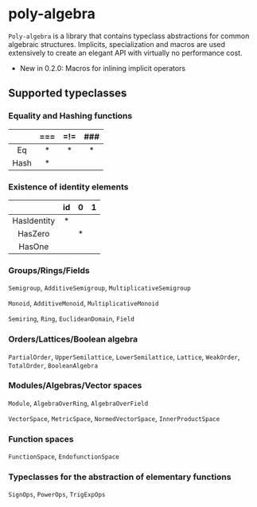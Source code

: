 # poly-algebra
`Poly-algebra` is a library that contains typeclass abstractions for common algebraic structures. Implicits, specialization
and macros are used extensively to create an elegant API with virtually no performance cost.

 - New in 0.2.0: Macros for inlining implicit operators

## Supported typeclasses

### Equality and Hashing functions
|      | === | =!= | ### |
|:----:|:---:|:---:|:---:|
|  Eq  |  *  |  *  |  *  |
| Hash |  *  |     |     |

### Existence of identity elements
|             | id | 0 | 1 |
|:-----------:|:--:|:-:|:-:|
| HasIdentity |  * |   |   |
|   HasZero   |    | * |   |
| HasOne      |    |   |   |

### Groups/Rings/Fields

`Semigroup`, `AdditiveSemigroup`, `MultiplicativeSemigroup`

`Monoid`, `AdditiveMonoid`, `MultiplicativeMonoid`

`Semiring`, `Ring`, `EuclideanDomain`, `Field`

### Orders/Lattices/Boolean algebra

`PartialOrder`, `UpperSemilattice`, `LowerSemilattice`, `Lattice`, `WeakOrder`, `TotalOrder`, `BooleanAlgebra`

### Modules/Algebras/Vector spaces

`Module`, `AlgebraOverRing`, `AlgebraOverField`

`VectorSpace`, `MetricSpace`, `NormedVectorSpace`, `InnerProductSpace`

### Function spaces

`FunctionSpace`, `EndofunctionSpace`

### Typeclasses for the abstraction of elementary functions

`SignOps`, `PowerOps`, `TrigExpOps`
